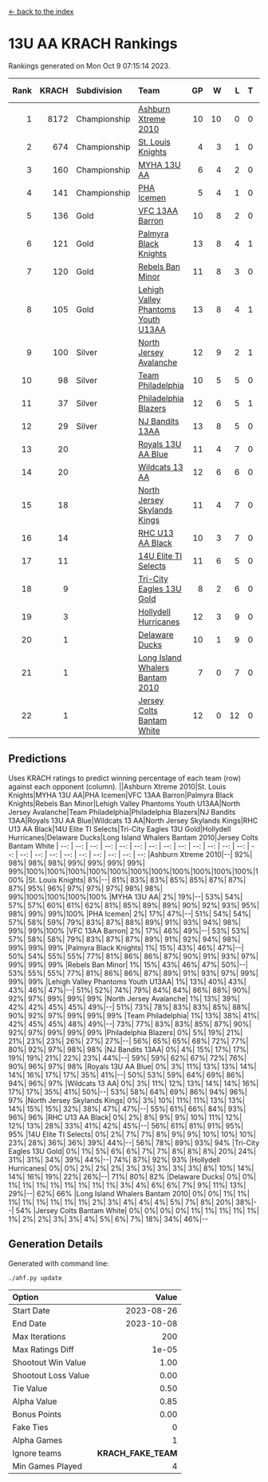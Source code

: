 [<- back to the index](readme.md)
# 13U AA KRACH Rankings
Rankings generated on Mon Oct  9 07:15:14 2023.

Rank|KRACH|Subdivision|Team|GP|W|L|T|OTW|OTL|SoS|Exp Wins|Win Diff
---:|---:|:---|:---|---:|---:|---:|---:|---:|---:|---:|---:|---:
1|8172|Championship|[Ashburn Xtreme 2010](https://gamesheetstats.com/seasons/3659/teams/140527/schedule)|10|10|0|0|0|0|129|10.8|-0.0
2|674|Championship|[St. Louis Knights](https://gamesheetstats.com/seasons/3659/teams/143323/schedule)|4|3|1|0|0|0|1671|3.8|-0.0
3|160|Championship|[MYHA 13U AA](https://gamesheetstats.com/seasons/3659/teams/140533/schedule)|6|4|2|0|0|0|147|4.8|-0.0
4|141|Championship|[PHA Icemen](https://gamesheetstats.com/seasons/3659/teams/143321/schedule)|5|4|1|0|0|0|48|4.9|0.0
5|136|Gold|[VFC 13AA Barron](https://gamesheetstats.com/seasons/3659/teams/140544/schedule)|10|8|2|0|1|0|43|8.9|0.0
6|121|Gold|[Palmyra Black Knights](https://gamesheetstats.com/seasons/3659/teams/140537/schedule)|13|8|4|1|0|0|1211|9.4|0.0
7|120|Gold|[Rebels Ban Minor](https://gamesheetstats.com/seasons/3659/teams/140539/schedule)|11|8|3|0|0|0|718|8.9|0.0
8|105|Gold|[Lehigh Valley Phantoms Youth U13AA](https://gamesheetstats.com/seasons/3659/teams/140531/schedule)|13|8|4|1|0|0|634|9.4|0.0
9|100|Silver|[North Jersey Avalanche](https://gamesheetstats.com/seasons/3659/teams/140535/schedule)|12|9|2|1|0|0|36|10.4|0.0
10|98|Silver|[Team Philadelphia](https://gamesheetstats.com/seasons/3659/teams/140542/schedule)|10|5|5|0|0|0|1547|5.9|0.0
11|37|Silver|[Philadelphia Blazers](https://gamesheetstats.com/seasons/3659/teams/140538/schedule)|12|6|5|1|1|0|1289|7.4|0.0
12|29|Silver|[NJ Bandits 13AA](https://gamesheetstats.com/seasons/3659/teams/140534/schedule)|13|8|5|0|2|1|39|8.9|0.0
13|20||[Royals 13U AA Blue](https://gamesheetstats.com/seasons/3659/teams/140541/schedule)|11|4|7|0|0|0|108|4.9|0.0
14|20||[Wildcats 13 AA](https://gamesheetstats.com/seasons/3659/teams/140545/schedule)|12|6|6|0|0|0|43|6.9|0.0
15|18||[North Jersey Skylands Kings](https://gamesheetstats.com/seasons/3659/teams/140536/schedule)|11|4|7|0|0|0|66|4.9|0.0
16|14||[RHC U13 AA Black](https://gamesheetstats.com/seasons/3659/teams/140540/schedule)|10|3|7|0|0|0|64|3.9|0.0
17|11||[14U Elite TI Selects](https://gamesheetstats.com/seasons/3659/teams/140526/schedule)|11|6|5|0|0|1|31|6.9|0.0
18|9||[Tri-City Eagles 13U Gold](https://gamesheetstats.com/seasons/3659/teams/140543/schedule)|8|2|6|0|0|1|66|2.9|0.0
19|3||[Hollydell Hurricanes](https://gamesheetstats.com/seasons/3659/teams/140529/schedule)|12|3|9|0|0|0|706|3.9|0.0
20|1||[Delaware Ducks](https://gamesheetstats.com/seasons/3659/teams/140528/schedule)|10|1|9|0|0|0|31|1.9|0.0
21|1||[Long Island Whalers Bantam 2010](https://gamesheetstats.com/seasons/3659/teams/140532/schedule)|7|0|7|0|0|0|46|0.9|0.0
22|1||[Jersey Colts Bantam White](https://gamesheetstats.com/seasons/3659/teams/140530/schedule)|12|0|12|0|0|1|51|0.9|0.0

## Predictions
Uses KRACH ratings to predict winning percentage of each team (row) against each opponent (column).
||Ashburn Xtreme 2010|St. Louis Knights|MYHA 13U AA|PHA Icemen|VFC 13AA Barron|Palmyra Black Knights|Rebels Ban Minor|Lehigh Valley Phantoms Youth U13AA|North Jersey Avalanche|Team Philadelphia|Philadelphia Blazers|NJ Bandits 13AA|Royals 13U AA Blue|Wildcats 13 AA|North Jersey Skylands Kings|RHC U13 AA Black|14U Elite TI Selects|Tri-City Eagles 13U Gold|Hollydell Hurricanes|Delaware Ducks|Long Island Whalers Bantam 2010|Jersey Colts Bantam White
| --: | --: | --: | --: | --: | --: | --: | --: | --: | --: | --: | --: | --: | --: | --: | --: | --: | --: | --: | --: | --: | --: | --: 
|Ashburn Xtreme 2010|--| 92%| 98%| 98%| 98%| 99%| 99%| 99%| 99%| 99%|100%|100%|100%|100%|100%|100%|100%|100%|100%|100%|100%|100%
|St. Louis Knights|  8%|--| 81%| 83%| 83%| 85%| 85%| 87%| 87%| 87%| 95%| 96%| 97%| 97%| 97%| 98%| 98%| 99%|100%|100%|100%|100%
|MYHA 13U AA|  2%| 19%|--| 53%| 54%| 57%| 57%| 60%| 61%| 62%| 81%| 85%| 89%| 89%| 90%| 92%| 93%| 95%| 98%| 99%| 99%|100%
|PHA Icemen|  2%| 17%| 47%|--| 51%| 54%| 54%| 57%| 58%| 59%| 79%| 83%| 87%| 88%| 89%| 91%| 93%| 94%| 98%| 99%| 99%|100%
|VFC 13AA Barron|  2%| 17%| 46%| 49%|--| 53%| 53%| 57%| 58%| 58%| 79%| 83%| 87%| 87%| 89%| 91%| 92%| 94%| 98%| 99%| 99%| 99%
|Palmyra Black Knights|  1%| 15%| 43%| 46%| 47%|--| 50%| 54%| 55%| 55%| 77%| 81%| 86%| 86%| 87%| 90%| 91%| 93%| 97%| 99%| 99%| 99%
|Rebels Ban Minor|  1%| 15%| 43%| 46%| 47%| 50%|--| 53%| 55%| 55%| 77%| 81%| 86%| 86%| 87%| 89%| 91%| 93%| 97%| 99%| 99%| 99%
|Lehigh Valley Phantoms Youth U13AA|  1%| 13%| 40%| 43%| 43%| 46%| 47%|--| 51%| 52%| 74%| 79%| 84%| 84%| 86%| 88%| 90%| 92%| 97%| 99%| 99%| 99%
|North Jersey Avalanche|  1%| 13%| 39%| 42%| 42%| 45%| 45%| 49%|--| 51%| 73%| 78%| 83%| 83%| 85%| 88%| 90%| 92%| 97%| 99%| 99%| 99%
|Team Philadelphia|  1%| 13%| 38%| 41%| 42%| 45%| 45%| 48%| 49%|--| 73%| 77%| 83%| 83%| 85%| 87%| 90%| 92%| 97%| 99%| 99%| 99%
|Philadelphia Blazers|  0%|  5%| 19%| 21%| 21%| 23%| 23%| 26%| 27%| 27%|--| 56%| 65%| 65%| 68%| 72%| 77%| 80%| 92%| 97%| 98%| 98%
|NJ Bandits 13AA|  0%|  4%| 15%| 17%| 17%| 19%| 19%| 21%| 22%| 23%| 44%|--| 59%| 59%| 62%| 67%| 72%| 76%| 90%| 96%| 97%| 98%
|Royals 13U AA Blue|  0%|  3%| 11%| 13%| 13%| 14%| 14%| 16%| 17%| 17%| 35%| 41%|--| 50%| 53%| 59%| 64%| 69%| 86%| 94%| 96%| 97%
|Wildcats 13 AA|  0%|  3%| 11%| 12%| 13%| 14%| 14%| 16%| 17%| 17%| 35%| 41%| 50%|--| 53%| 58%| 64%| 69%| 86%| 94%| 96%| 97%
|North Jersey Skylands Kings|  0%|  3%| 10%| 11%| 11%| 13%| 13%| 14%| 15%| 15%| 32%| 38%| 47%| 47%|--| 55%| 61%| 66%| 84%| 93%| 96%| 96%
|RHC U13 AA Black|  0%|  2%|  8%|  9%|  9%| 10%| 11%| 12%| 12%| 13%| 28%| 33%| 41%| 42%| 45%|--| 56%| 61%| 81%| 91%| 95%| 95%
|14U Elite TI Selects|  0%|  2%|  7%|  7%|  8%|  9%|  9%| 10%| 10%| 10%| 23%| 28%| 36%| 36%| 39%| 44%|--| 56%| 78%| 89%| 93%| 94%
|Tri-City Eagles 13U Gold|  0%|  1%|  5%|  6%|  6%|  7%|  7%|  8%|  8%|  8%| 20%| 24%| 31%| 31%| 34%| 39%| 44%|--| 74%| 87%| 92%| 93%
|Hollydell Hurricanes|  0%|  0%|  2%|  2%|  2%|  3%|  3%|  3%|  3%|  3%|  8%| 10%| 14%| 14%| 16%| 19%| 22%| 26%|--| 71%| 80%| 82%
|Delaware Ducks|  0%|  0%|  1%|  1%|  1%|  1%|  1%|  1%|  1%|  1%|  3%|  4%|  6%|  6%|  7%|  9%| 11%| 13%| 29%|--| 62%| 66%
|Long Island Whalers Bantam 2010|  0%|  0%|  1%|  1%|  1%|  1%|  1%|  1%|  1%|  1%|  2%|  3%|  4%|  4%|  4%|  5%|  7%|  8%| 20%| 38%|--| 54%
|Jersey Colts Bantam White|  0%|  0%|  0%|  0%|  1%|  1%|  1%|  1%|  1%|  1%|  2%|  2%|  3%|  3%|  4%|  5%|  6%|  7%| 18%| 34%| 46%|--

## Generation Details

Generated with command line:
```
./ahf.py update
```

| Option | Value |
| :----- | ----: |
| Start Date | 2023-08-26 |
| End Date | 2023-10-08 |
| Max Iterations | 200 |
| Max Ratings Diff | 1e-05 |
| Shootout Win Value | 1.00 |
| Shootout Loss Value | 0.00 |
| Tie Value | 0.50 |
| Alpha Value | 0.85 |
| Bonus Points | 0.00 |
| Fake Ties | 0 |
| Alpha Games | 1 |
| Ignore teams | __KRACH_FAKE_TEAM__ |
| Min Games Played | 4 |

